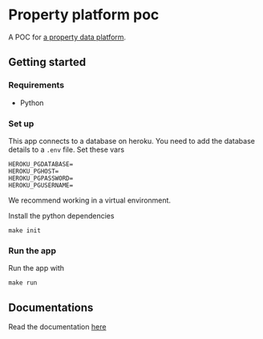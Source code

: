 # Property platform poc

A POC for [a property data platform](https://land-property-platform.herokuapp.com/).

## Getting started

### Requirements

* Python

### Set up

This app connects to a database on heroku. You need to add the database details to a `.env` file. Set these vars
```
HEROKU_PGDATABASE=
HEROKU_PGHOST=
HEROKU_PGPASSWORD=
HEROKU_PGUSERNAME=
```

We recommend working in a virtual environment.

Install the python dependencies
```
make init
```


### Run the app

Run the app with
```
make run
```

## Documentations

Read the documentation [here](https://welsh-revenue-authority.github.io/property_platform_app/)

